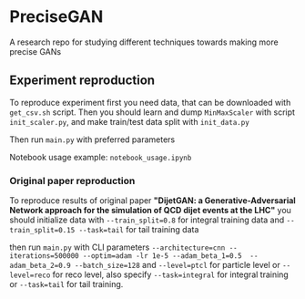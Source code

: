 # PreciseGAN
A research repo for studying different techniques towards making more precise GANs

## Experiment reproduction

To reproduce experiment first you need data, that can be downloaded with `get_csv.sh` script.
Then you should learn and dump `MinMaxScaler` with script `init_scaler.py`, and make train/test data split
with `init_data.py`

Then run `main.py` with preferred parameters

Notebook usage example: `notebook_usage.ipynb`

### Original paper reproduction

To reproduce results of original paper __"DijetGAN: a Generative-Adversarial Network approach for the simulation of QCD
dijet events at the LHC"__ you should initialize data with `--train_split=0.8` for integral training data and 
`--train_split=0.15 --task=tail` for tail training data

then run `main.py` with CLI parameters `--architecture=cnn --iterations=500000 --optim=adam -lr 1e-5 --adam_beta_1=0.5 
--adam_beta_2=0.9 --batch_size=128` and `--level=ptcl` for particle level or `--level=reco` for reco level, also specify
`--task=integral` for integral training or `--task=tail` for tail training.
